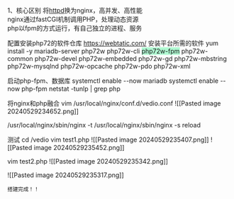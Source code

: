 1、核心区别
将[httpd](https://so.csdn.net/so/search?q=httpd&spm=1001.2101.3001.7020)换为nginx，高并发、高性能  
nginx通过fastCGI机制调用PHP，处理动态资源  
php以fpm的方式运行，有自己独立的进程、服务

配置安装php72的软件仓库
https://webtatic.com/
安装平台所需的软件
yum install -y mariadb-server php72w php72w-cli <span style="background:#affad1">php72w-fpm</span> php72w-common php72w-devel php72w-embedded php72w-gd php72w-mbstring php72w-mysqlnd php72w-opcache php72w-pdo php72w-xml 

启动php-fpm、数据库
systemctl enable --now mariadb
systemctl enable --now php-fpm
netstat -tunlp | grep php

将nginx和php融合
vim /usr/local/nginx/conf.d/vedio.conf
![[Pasted image 20240529234652.png]]

/usr/local/nginx/sbin/nginx -t
/usr/local/nginx/sbin/nginx -s reload

测试
cd /vedio
vim test1.php
![[Pasted image 20240529235407.png]]
![[Pasted image 20240529235452.png]]

vim test2.php
![[Pasted image 20240529235342.png]]

![[Pasted image 20240529235317.png]]

```ad-success
搭建完成！！
```
